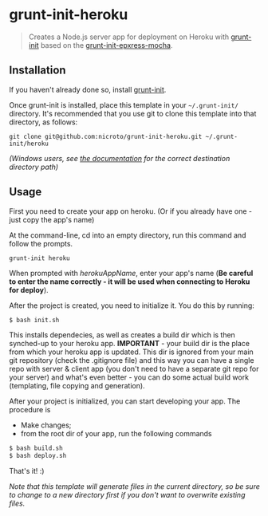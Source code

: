 # grunt-init-heroku

> Creates a Node.js server app for deployment on Heroku with [grunt-init][] based on the [grunt-init-epxress-mocha][].

[grunt-init]: http://gruntjs.com/project-scaffolding
[grunt-init-epxress-mocha]: https://github.com/nicroto/grunt-init-express-mocha

## Installation
If you haven't already done so, install [grunt-init][].

Once grunt-init is installed, place this template in your `~/.grunt-init/` directory. It's recommended that you use git to clone this template into that directory, as follows:

```
git clone git@github.com:nicroto/grunt-init-heroku.git ~/.grunt-init/heroku
```

_(Windows users, see [the documentation][grunt-init] for the correct destination directory path)_

## Usage

First you need to create your app on heroku. (Or if you already have one - just copy the app's name)

At the command-line, cd into an empty directory, run this command and follow the prompts.

```
grunt-init heroku
```

When prompted with *herokuAppName*, enter your app's name (**Be careful to enter the name correctly - it will be used when connecting to Heroku for deploy**).

After the project is created, you need to initialize it. You do this by running:

```bash
$ bash init.sh
```
This installs dependecies, as well as creates a build dir which is then synched-up to your heroku app.
**IMPORTANT** - your build dir is the place from which your heroku app is updated. This dir is ignored from your main git repository (check the .gitignore file) and this way you can have a single repo with server & client app (you don't need to have a separate git repo for your server) and what's even better - you can do some actual build work (templating, file copying and generation).

After your project is initialized, you can start developing your app.
The procedure is
 - Make changes;
 - from the root dir of your app, run the following commands

```bash
$ bash build.sh
$ bash deploy.sh
```

That's it! :)

_Note that this template will generate files in the current directory, so be sure to change to a new directory first if you don't want to overwrite existing files._
